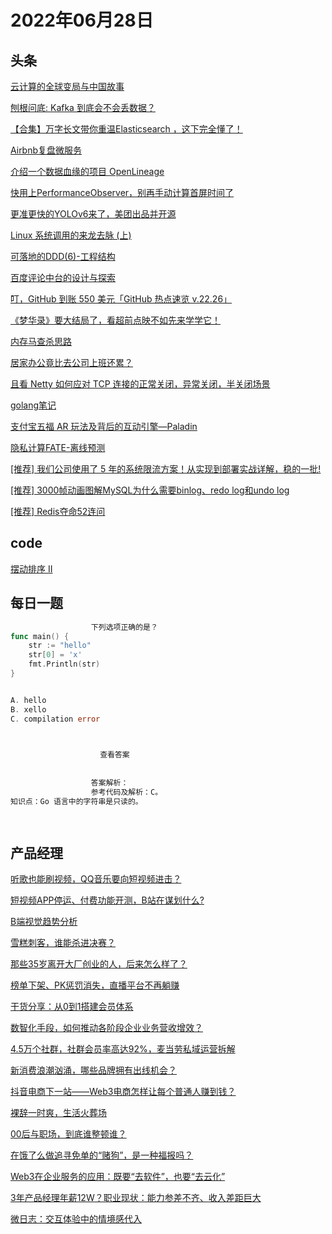 # 2022年06月28日
## 头条

[云计算的全球变局与中国故事](https://toutiao.io/k/9z6dese)

[刨根问底: Kafka 到底会不会丢数据？](https://toutiao.io/k/909ukbu)

[【合集】万字长文带你重温Elasticsearch ，这下完全懂了！](https://toutiao.io/k/etl9ji2)

[Airbnb复盘微服务](https://toutiao.io/k/eqbc7zj)

[介绍一个数据血缘的项目 OpenLineage](https://toutiao.io/k/pb9ns85)

[快用上PerformanceObserver，别再手动计算首屏时间了](https://toutiao.io/k/tbxln35)

[更准更快的YOLOv6来了，美团出品并开源](https://toutiao.io/k/jylzk4r)

[Linux 系统调用的来龙去脉 (上)](https://toutiao.io/k/wbnn90b)

[可落地的DDD(6)-工程结构](https://toutiao.io/k/zxr9jgw)

[百度评论中台的设计与探索](https://toutiao.io/k/4k02yo5)

[叮，GitHub 到账 550 美元「GitHub 热点速览 v.22.26」](https://toutiao.io/k/rqam3kw)

[《梦华录》要大结局了，看超前点映不如先来学学它！](https://toutiao.io/k/vthq39j)

[内存马查杀思路](https://toutiao.io/k/zifkziv)

[居家办公竟比去公司上班还累？](https://toutiao.io/k/emkdso8)

[且看 Netty 如何应对 TCP 连接的正常关闭，异常关闭，半关闭场景](https://toutiao.io/k/tk5oazo)

[golang笔记](https://toutiao.io/k/htrxuyb)

[支付宝五福 AR 玩法及背后的互动引擎—Paladin](https://toutiao.io/k/0eld8gs)

[隐私计算FATE-离线预测](https://toutiao.io/k/q4z1x3f)

[[推荐] 我们公司使用了 5 年的系统限流方案！从实现到部署实战详解，稳的一批!​](https://toutiao.io/k/4tls39t)

[[推荐] 3000帧动画图解MySQL为什么需要binlog、redo log和undo log](https://toutiao.io/k/b0g4460)

[[推荐] Redis夺命52连问](https://toutiao.io/k/he3fzao)



## code

[摆动排序 II](https://leetcode.cn/problems/wiggle-sort-ii)



## 每日一题

```go
                  下列选项正确的是？
func main() {
	str := "hello"
	str[0] = 'x'
	fmt.Println(str)
}


A. hello
B. xello
C. compilation error


                  
                    查看答案
                  
                
                  答案解析：
                  参考代码及解析：C。
知识点：Go 语言中的字符串是只读的。

                
```


## 产品经理

[听歌也能刷视频，QQ音乐要向短视频进击？](http://www.woshipm.com/it/5503795.html)

[短视频APP停运、付费功能开测，B站在谋划什么?](http://www.woshipm.com/it/5503824.html)

[B端视觉趋势分析](http://www.woshipm.com/pd/5499991.html)

[雪糕刺客，谁能杀进决赛？](http://www.woshipm.com/it/5502865.html)

[那些35岁离开大厂创业的人，后来怎么样了？](http://www.woshipm.com/chuangye/5503798.html)

[榜单下架、PK惩罚消失，直播平台不再躺赚](http://www.woshipm.com/it/5503792.html)

[干货分享：从0到1搭建会员体系](http://www.woshipm.com/operate/5503664.html)

[数智化手段，如何推动各阶段企业业务营收增效？](http://www.woshipm.com/pd/5497326.html)

[4.5万个社群，社群会员率高达92%，麦当劳私域运营拆解](http://www.woshipm.com/operate/5503626.html)

[新消费浪潮汹涌，哪些品牌拥有出线机会？](http://www.woshipm.com/it/5503113.html)

[抖音电商下一站——Web3电商怎样让每个普通人赚到钱？](http://www.woshipm.com/it/5502483.html)

[裸辞一时爽，生活火葬场](http://www.woshipm.com/zhichang/5503417.html)

[00后与职场，到底谁整顿谁？](http://www.woshipm.com/it/5503662.html)

[在饿了么做追寻免单的“赌狗”，是一种福报吗？](http://www.woshipm.com/marketing/5503590.html)

[Web3在企业服务的应用：既要“去软件”，也要“去云化”](http://www.woshipm.com/it/5503513.html)

[3年产品经理年薪12W？职业现状：能力参差不齐、收入差距巨大](http://www.woshipm.com/online/5503540.html)

[微日志：交互体验中的情境感代入](http://www.woshipm.com/ucd/5502961.html)


